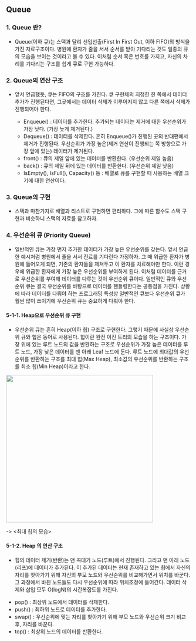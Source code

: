 ## Queue

### 1. Queue 란?

- Queue(이하 큐)는 스택과 달리 선입선출(First In First Out, 이하 FIFO)의 방식을 가진 자료구조이다. 병원에 환자가 줄을 서서 순서를 받아 기다리는 것도 일종의 큐의 모습을 보이는 것이라고 볼 수 있다. 이처럼 순서 혹은 번호를 가지고, 자신의 차례를 기다리는 구조를 쉽게 큐로 구현 가능하다.

### 2. Queue의 연산 구조

- 앞서 언급했듯, 큐는 FIFO의 구조를 가진다. 큐 구현체의 지정한 한 쪽에서 데이터 추가가 진행된다면, 그곳에서는 데이터 삭제가 이루어지지 않고 다른 쪽에서 삭제가 진행되어야 한다.

  * Enqueue() : 데이터를 추가한다. 추가되는 데이터는 제거에 대한 우선순위가 가장 낮다. (가장 늦게 제거된다.)
  * Dequeue() : 데이터를 삭제한다. 흔히 Enqueue()가 진행된 곳의 반대편에서 제거가 진행된다. 우선순위가 가장 높은(제거 연산이 진행되는 쪽 방향으로 가장 앞에 있는) 데이터가 제거된다.
  * front() : 큐의 제일 앞에 있는 데이터를 반환한다. (우선순위 제일 높음)
  * back() : 큐의 제일 뒤에 있는 데이터를 반환한다. (우선순위 제일 낮음)
  * IsEmpty(), IsFull(), Capacity() 등 : 배열로 큐를 구현할 때 사용하는 배열 크기에 대한 연산이다. 
 
### 3. Queue의 구현
- 스택과 마찬가지로 배열과 리스트로 구현하면 편리하다. 그에 따른 함수도 스택 구현과 비슷하니 스택의 자료를 참고하자.

### 4. 우선순위 큐 (Priority Queue)
- 일반적인 큐는 가장 먼저 추가한 데이터가 가장 높은 우선순위를 갖는다. 앞서 언급한 예시처럼 병원에서 줄을 서서 진료를 기다린다 가정하자. 그 때 위급한 환자가 병원에 들어오게 되면, 기존의 환자들을 제쳐두고 이 환자를 치료해야만 한다. 이런 경우에 위급한 환자에게 가장 높은 우선순위를 부여하게 된다. 이처럼 데이터를 근거로 우선순위를 부여해 데이터를 다루는 것이 우선순위 큐이다. 일반적인 큐와 우선순위 큐는 결국 우선순위를 바탕으로 데이터를 핸들링한다는 공통점을 가진다. 상황에 따라 데이터를 다뤄야 하는 프로그래밍 특성상 일반적인 큐보다 우선순위 큐가 훨씬 많이 쓰이기에 우선순위 큐는 중요하게 다뤄야 한다.

#### 5-1-1. Heap으로 우선순위 큐 구현
- 우선순위 큐는 흔히 Heap(이하 힙) 구조로 구현한다. 그렇기 때문에 사실상 우선순위 큐와 힙은 동어로 사용된다. 힙이란 완전 이진 트리의 모습을 하는 구조이다. 가장 위에 있는 루트 노드의 값을 반환하는 구조로 우선순위가 가장 높은 데이터를 루트 노드, 가장 낮은 데이터를 맨 아래 Leaf 노드에 둔다. 루트 노드에 최대값의 우선순위를 반환하는 구조를 최대 힙(Max Heap), 최소값의 우선순위를 반환하는 구조를 최소 힙(Min Heap)이라고 한다. 
<div>
  <img width = 400px; src="https://postfiles.pstatic.net/20160817_260/kks227_1471434944827NlhWm_PNG/1.png?type=w3">
  </div>
  
  -> <최대 힙의 모습>
#### 5-1-2. Heap 의 연산 구조
 - 힙의 데이터 제거(반환)는 맨 꼭대기 노드(루트)에서 진행된다. 그리고 맨 아래 노드(리프)에 데이터가 추가된다. 이 추가된 데이터는 현재 존재하고 있는 힙에서 자신의 자리를 찾아가기 위해 자신의 부모 노드와 우선순위를 비교해가면서 위치를 바꾼다. 그 과정에서 바뀐 노드들도 다시 우선순위에 따라 위치조정에 들어간다. 데이터 삭제와 삽입 모두 O(logN)의 시간복잡도를 가진다.
  * pop() : 최상위 노드에서 데이터를 삭제한다.
  * push() : 최하위 노드로 데이터를 추가한다. 
  * swap() : 우선순위에 맞는 자리를 찾아가기 위해 부모 노드와 우선순위 크기 비교 후, 자리를 바꾼다.
  * top() : 최상위 노드의 데이터를 반환한다. 
  
  

